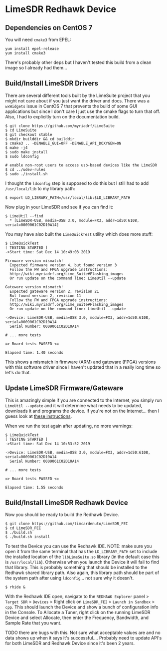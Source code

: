 # LimeSDR Redhawk Device


## Dependencies on CentOS 7
You will need `cmake3` from EPEL:

    yum install epel-release
    yum install cmake3

There's probably other deps but I haven't tested this build from a clean image so I already had them...


## Build/Install LimeSDR Drivers
There are several different tools built by the LimeSuite project that you might not care about if you just want the driver and docs. There was a `wxWidgets` issue in CentOS 7 that prevents the build of some GUI applications but since I don't care I just use the cmake flags to turn that off. Also, I had to explicitly turn on the documentation build.

    $ git clone https://github.com/myriadrf/LimeSuite
    $ cd LimeSuite
    $ git checkout stable
    $ mkdir builddir && cd builddir
    $ cmake3 .. -DENABLE_GUI=OFF -DENABLE_API_DOXYGEN=ON
    $ make -j4
    $ sudo make install
    $ sudo ldconfig

    # enable non-root users to access usb-based devices like the LimeSDR
    $ cd ../udev-rules
    $ sudo ./install.sh

I thought the `ldconfig` step is supposed to do this but I still had to add `/usr/local/lib` to my library path:

    $ export LD_LIBRARY_PATH=/usr/local/lib:$LD_LIBRARY_PATH

Now plug in your LimeSDR and see if you can find it:

    $ LimeUtil --find
      * [LimeSDR-USB, media=USB 3.0, module=FX3, addr=1d50:6108, serial=0009061C02D10A14]

You may have also built the `LimeQuickTest` utility which does more stuff:

    $ LimeQuickTest
    [ TESTING STARTED ]
    ->Start time: Sat Dec 14 10:49:03 2019

    Firmware version mismatch!
      Expected firmware version 4, but found version 3
      Follow the FW and FPGA upgrade instructions:
      http://wiki.myriadrf.org/Lime_Suite#Flashing_images
      Or run update on the command line: LimeUtil --update

    Gateware version mismatch!
      Expected gateware version 2, revision 21
      But found version 2, revision 11
      Follow the FW and FPGA upgrade instructions:
      http://wiki.myriadrf.org/Lime_Suite#Flashing_images
      Or run update on the command line: LimeUtil --update

    ->Device: LimeSDR-USB, media=USB 3.0, module=FX3, addr=1d50:6108, serial=0009061C02D10A14
      Serial Number: 0009061C02D10A14

    # ... more tests

    => Board tests PASSED <=

    Elapsed time: 1.40 seconds

This shows a mismatch in firmware (ARM) and gateware (FPGA) versions with this software driver since I haven't updated that in a really long time so let's do that.


## Update LimeSDR Firmware/Gateware
This is amazingly simple if you are connected to the Internet, you simply run `LimeUtil --update` and it will determine what needs to be updated, downloads it and programs the device. If you're not on the Internet... then I guess look at [these instructions](http://wiki.myriadrf.org/Lime_Suite#Flashing_images).

When we run the test again after updating, no more warnings:

    $ LimeQuickTest 
    [ TESTING STARTED ]
    ->Start time: Sat Dec 14 10:53:52 2019

    ->Device: LimeSDR-USB, media=USB 3.0, module=FX3, addr=1d50:6108, serial=0009061C02D10A14
      Serial Number: 0009061C02D10A14

    # ... more tests

    => Board tests PASSED <=

    Elapsed time: 1.55 seconds

## Build/Install LimeSDR Redhawk Device
Now you should be ready to build the Redhawk Device.

    $ git clone https://github.com/timcardenuto/LimeSDR_FEI
    $ cd LimeSDR_FEI
    $ ./build.sh
    $ ./build.sh install

To test the Device you can use the Redhawk IDE. NOTE: make sure you open it from the same terminal that has the `LD_LIBRARY_PATH` set to include the installed location of the `libLimeSuite.so` library (in the default case this is `/usr/local/lib`). Otherwise when you launch the Device it will fail to find that library. This is probably something that should be installed to the Redhawk shared library path. Also again, this library path should be part of the system path after using `ldconfig`... not sure why it doesn't.

    $ rhide &

With the Redhawk IDE open, navigate to the `REDHAWK Explorer` panel > `Target SDR` > `Devices` > Right click on `LimeSDR_FEI` > `Launch in Sandbox` > `cpp`. This should launch the Device and show a bunch of configuration info in the Console. To Allocate a Tuner, right click on the running LimeSDR Device and select Allocate, then enter the Frequency, Bandwidth, and Sample Rate that you want.

TODO there are bugs with this. Not sure what acceptable values are and no data shows up when it says it's successful.... Probably need to update API's for both LimeSDR and Redhawk Device since it's been 2 years.





